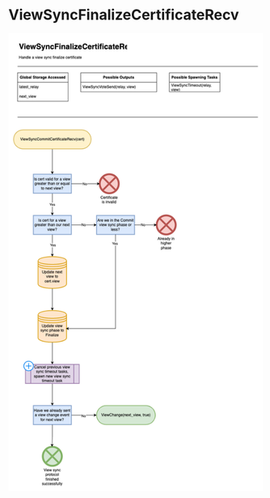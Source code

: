 # ViewSyncFinalizeCertificateRecv

![ViewSyncFinalizeCertificateRecv](/docs/diagrams/images/HotShotFlow-ViewSyncFinalizeCertificateRecv.drawio.png "ViewSyncFinalizeCertificateRecv") 